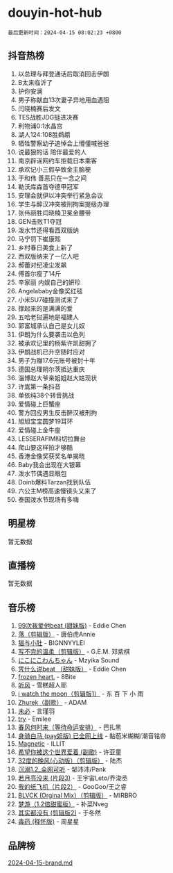 # douyin-hot-hub

`最后更新时间：2024-04-15 08:02:23 +0800`

## 抖音热榜

1. 以总理与拜登通话后取消回击伊朗
1. B太来临沂了
1. 护你安澜
1. 男子称献血13次妻子异地用血遇阻
1. 闫晓楠赛后发文
1. TES战胜JDG挺进决赛
1. 利物浦0:1水晶宫
1. 湖人124:108胜鹈鹕
1. 牺牲警察幼子追悼会上懵懂喊爸爸
1. 说最狠的话 陪伴最爱的人
1. 南京辟谣网约车拒载日本乘客
1. 承欢记小三假孕致金主脑梗
1. 于和伟 善恶只在一念之间
1. 勒沃库森首夺德甲冠军
1. 安理会就伊以冲突举行紧急会议
1. 学生与醉汉冲突被刑拘案提级办理
1. 张伟丽胜闫晓楠卫冕金腰带
1. GEN击败T1夺冠
1. 泼水节还得看西双版纳
1. 马宁罚下崔康熙
1. 乡村春日美食上新了
1. 西双版纳来了一亿人吧
1. 郝蕾对纪凌尘发飙
1. 傅首尔瘦了14斤
1. 辛家丽 内娱自己的妍珍
1. Angelababy金像奖红毯
1. 小米SU7碰撞测试来了
1. 撑起来的是满满的爱
1. 五哈老挝遍地是福建人
1. 郭富城承认自己是女儿奴
1. 伊朗为什么要袭击以色列
1. 被承欢记里的杨紫许凯甜拥了
1. 伊朗战机已升空随时应对
1. 男子为赚17.6元账号被封十年
1. 德国总理朔尔茨抵达重庆
1. 淄博赵大爷亲姐姐赵大姑现状
1. 许嵩第一条抖音
1. 单依纯38个转音挑战
1. 爱情碰上巨蟹座
1. 警方回应男生反击醉汉被刑拘
1. 旭旭宝宝圆梦19耳环
1. 爱情碰上金牛座
1. LESSERAFIM科切拉舞台
1. 爬山要这样拍才够酷
1. 香港金像奖获奖名单揭晓
1. Baby我会出现在大银幕
1. 泼水节偶遇显眼包
1. Doinb爆料Tarzan找到队伍
1. 六公主M榜高速慢镜头又来了
1. 泰国泼水节现场有多嗨

## 明星榜

暂无数据

## 直播榜

暂无数据

## 音乐榜

1. [99次我爱他beat (甜妹版)](https://sf3-cdn-tos.douyinstatic.com/obj/tos-cn-ve-2774/ocBPCLaDWFQr2tJdQmEDjGfSYIjegYYPBQZykZ) - Eddie Chen
1. [落（剪辑版）](https://sf5-hl-cdn-tos.douyinstatic.com/obj/tos-cn-ve-2774/o0h6HvN1BBbli9LtU3i5fQIleBQMF5Cg4TZmmC) - 唐伯虎Annie
1. [猫与小肚](https://sf5-hl-cdn-tos.douyinstatic.com/obj/tos-cn-ve-2774/osZeoClMECgK8DYl6VebABgbchEtPYQjZEnRtd) - BIGNNYYLEI
1. [写不完的温柔（剪辑版）](https://sf5-hl-cdn-tos.douyinstatic.com/obj/tos-cn-ve-2774/oYBzzZQJ233GfwkemJJffAIWgeIYrjZfWhHTcG) - G.E.M. 邓紫棋
1. [にこにこわんちゃん](https://sf3-cdn-tos.douyinstatic.com/obj/tos-cn-ve-2774/ooyIapOMDeFipMOAMzingeei01o1UXJZQDlbCr) - Mzyika Sound
1. [凭什么说beat （甜妹版）](https://sf5-hl-cdn-tos.douyinstatic.com/obj/tos-cn-ve-2774/o4jT7FfmgeMO96zHaEAeIMFE8U1qkL6UDqDuCy) - Eddie Chen
1. [frozen heart.](https://sf5-hl-cdn-tos.douyinstatic.com/obj/tos-cn-ve-2774/oIIWJfyjIACZA9zQMtnJ6hQQhFC4vhCupoRBsO) - 8Bite
1. [听风](https://sf6-cdn-tos.douyinstatic.com/obj/tos-cn-ve-2774/oAPa3yDDDIZygYzQdBemCAIngcCeEARgbQDtJC) - 雪糕超人耶
1. [i watch the moon（剪辑版1）](https://sf5-hl-cdn-tos.douyinstatic.com/obj/tos-cn-ve-2774/o0I9mSChzHZANMJIEBfkCQzzg6N5WAcVtqft9P) - 东 百 下 小 雨
1. [Zhurek（副歌）](https://sf5-hl-cdn-tos.douyinstatic.com/obj/tos-cn-ve-2774/ooQm8FBZQDlf0btEYgVpCcSCQfrdJGBEKZYBGS) - ADAM
1. [未必](https://sf6-cdn-tos.douyinstatic.com/obj/tos-cn-ve-2774/ogntQMFnKQDZUgTCYuJgfLEtleYZZFxBQqhhFB) - 言瑾羽
1. [try](https://sf6-cdn-tos.douyinstatic.com/obj/tos-cn-ve-2774/oMCYLreazYIFEgVb1vQdrJnJTbe8DDfiCA6gKw) - Emilee
1. [春风何时来（等待命运安排）](https://sf27-cdn-tos.douyinstatic.com/obj/tos-cn-ve-2774/oICBNbD3gelMfB4WgiD1KI2jQtXZE2FgHLwtsl) - 巴扎黑
1. [身骑白马 (pay姐版) 已全网上线](https://sf5-hl-cdn-tos.douyinstatic.com/obj/tos-cn-ve-2774/oQLO5ZgLsFkaDhdIIveF2zUCgfweY0gWaH4AQG) - 黏苞米糊糊/潮音铭帝
1. [Magnetic](https://sf6-cdn-tos.douyinstatic.com/obj/tos-cn-ve-2774/oAQCYdBNZfLACGDmVFAsfAtpy32tqErgQ3XgBN) - ILLIT
1. [希望你被这个世界爱着 (副歌)](https://sf5-hl-cdn-tos.douyinstatic.com/obj/tos-cn-ve-2774/oUHCmWQfZlE3QQBKBeD8rCFLpJzPgCpImhsxMt) - 许亚童
1. [32度的晚风(心动版）（剪辑版）](https://sf3-cdn-tos.douyinstatic.com/obj/tos-cn-ve-2774/owNyabsyWdzUulxhoJfK8IBXgp0UMQAHpvGh2B) - 陆杰
1. [沉溺1.2_全网可听](https://sf6-cdn-tos.douyinstatic.com/obj/tos-cn-ve-2774/ok2QoiBqsWAX9McZmWiI9gAB0EzwD4Xj6yfmtH) - 邹沛沛/Pank
1. [若月亮没来 (片段3)](https://sf5-hl-cdn-tos.douyinstatic.com/obj/tos-cn-ve-2774/okfyEUsGW1B1ovJi5JiN9IjvAT2lMwA054GoEB) - 王宇宙Leto/乔浚丞
1. [我的纸飞机（片段2）](https://sf5-hl-cdn-tos.douyinstatic.com/obj/tos-cn-ve-2774/oM2ZrKcg2CD5AeRB2gkeXOFB1IxAGJdZPazYHf) - GooGoo/王之睿
1. [BLVCK (Orginal Mix）（剪辑版）](https://sf5-hl-cdn-tos.douyinstatic.com/obj/tos-cn-ve-2774/osnDnwSfQThtCz8BikQnbAAZHwC8YcmgvnnlYf) - MIRBRO
1. [梦游（1.2倍甜蜜版）](https://sf5-hl-cdn-tos.douyinstatic.com/obj/tos-cn-ve-2774/o4gyAUm8hwufoEABmwVIiQtHsFuGzAEEWtNMzo) - 补菜Nveg
1. [其实都没有 (剪辑版2)](https://sf6-cdn-tos.douyinstatic.com/obj/tos-cn-ve-2774/oEBNQenHZtBhxYjGgUDQk0BCHTigQafgFlbQ7k) - 于冬然
1. [毒药 (释怀版)](https://sf5-hl-cdn-tos.douyinstatic.com/obj/tos-cn-ve-2774/oYILMEAzspdZBIzy4frJNB8ZHPHWAhiwowd4Ad) - 周星星

## 品牌榜

[2024-04-15-brand.md](2024-04-15-brand.md)
